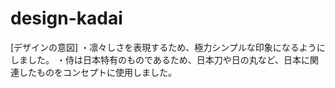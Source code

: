 # design-kadai
[デザインの意図]
・凛々しさを表現するため、極力シンプルな印象になるようにしました。
・侍は日本特有のものであるため、日本刀や日の丸など、日本に関連したものをコンセプトに使用しました。